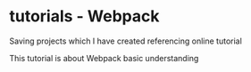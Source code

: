 # tutorials - Webpack
Saving projects which I have created referencing online tutorial

This tutorial is about Webpack basic understanding
